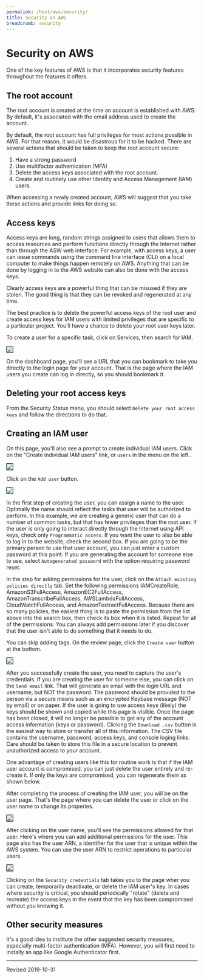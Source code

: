 ```yaml
---
permalink: /host/aws/security/
title: Security on AWS
breadcrumb: security
---
```


# Security on AWS

One of the key features of AWS is that it incorporates security features throughout the features it offers.

## The root account

The root account is created at the time an account is established with AWS.  By default, it's associated with the email address used to create the account.

By default, the root account has full privileges for most actions possible in AWS.  For that reason, it would be disastrous for it to be hacked.  There are several actions that should be taken to keep the root account secure:

1. Have a strong password
2. Use multifactor authentication (MFA)
3. Delete the access keys associated with the root account.
4. Create and routinely use other Identity and Access Management (IAM) users.

When accessing a newly created account, AWS will suggest that you take these actions and provide links for doing so.

## Access keys

Access keys are long, random strings assigned to users that allows them to access resources and perform functions directly through the Internet rather than through the ASW web interface.  For example, with access keys, a user can issue commands using the command line interface (CLI) on a local computer to make things happen remotely on AWS.  Anything that can be done by logging in to the AWS website can also be done with the access keys.  

Clearly access keys are a powerful thing that can be misused if they are stolen.  The good thing is that they can be revoked and regenerated at any time.  

The best practice is to delete the powerful access keys of the root user and create access keys for IAM users with limited privileges that are specific to a particular project. You'll have a chance to delete your root user keys later.



To create a user for a specific task, click on Services, then search for IAM.  

<img src="../images/security.png" style="border:1px solid black">

On the dashboard page, you'll see a URL that you can bookmark to take you directly to the login page for your account.  That is the page where the IAM users you create can log in directly, so you should bookmark it. 

## Deleting your root access keys

From the Security Status menu, you should select `Delete your root access keys` and follow the directions to do that.

## Creating an IAM user

On this page, you'll also see a prompt to create individual IAM users.  Click on the "Create individual IAM users" link, or `users` in the menu on the left..

<img src="../images/add-user-button.png" style="border:1px solid black">

Click on the `Add user` button.

<img src="../images/add-user-dialog.png" style="border:1px solid black">

In the first step of creating the user, you can assign a name to the user.  Optimally the name should reflect the tasks that user will be authorized to perform.  In this example, we are creating a generic user that can do a number of common tasks, but that has fewer privileges than the root user.  If the user is only going to interact directly through the Internet using API keys, check only `Programmatic access`.  If you want the user to also be able to log in to the website, check the second box.   If you are going to be the primary person to use that user account, you can just enter a custom password at this point.  If you are generating the account for someone else to use, select `Autogenerated password` with the option requiring password reset.  

In the step for adding permissions for the user, click on the `Attach existing policies directly` tab.  Set the following permissions IAMCreateRole, AmazonS3FullAccess, AmazonEC2FullAccess, AmazonTranscribeFullAccess, AWSLambdaFullAccess, CloudWatchFullAccess, and AmazonTextractFullAccess. Because there are so many policies, the easiest thing is to paste the permission from the list above into the search box, then check its box when it is listed.  Repeat for all of the permissions.  You can always add permissions later if you discover that the user isn't able to do something that it needs to do.

You can skip adding tags.  On the review page, click the `Create user` button at the bottom.

<img src="../images/user-creds.png" style="border:1px solid black">

After you successfully create the user, you need to capture the user's credentials.  If you are creating the user for someone else, you can click on the `Send email` link.  That will generate an email with the login URL and username, but NOT the password.  The password should be provided to the person via a secure means such as an encrypted Keybase message (NOT by email) or on paper. If the user is going to use access keys (likely) the keys should be shown and copied while this page is visible.  Once the page has been closed, it will no longer be possible to get any of the account access information (keys or password).  Clicking the `Download .csv` button is the easiest way to store or transfer all of this information.  The CSV file contains the username, password, access keys, and console loging links.  Care should be taken to store this file in a secure location to prevent unauthorized access to your account.  

One advantage of creating users like this for routine work is that if the IAM user account is compromised, you can just delete the user entirely and re-create it. If only the keys are compromised, you can regenerate them as shown below.

After completing the process of creating the IAM user, you will be on the user page.  That's the page where you can delete the user or click on the user name to change its properies.

<img src="../images/user-permissions-summary.png" style="border:1px solid black">

After clicking on the user name, you'll see the permissions allowed for that user.  Here's where you can add additional permissions for the user.  This page also has the user ARN, a identifier for the user that is unique within the AWS system.  You can use the user ARN to restrict operations to particular users.  

<img src="../images/user-access.png" style="border:1px solid black">

Clicking on the `Security credentials` tab takes you to the page wher you can create, temporarily deactivate, or delete the IAM user's key.  In cases where security is critical, you should periodically "rotate" (delete and recreate) the access keys in the event that the key has been compromised without you knowing it.

## Other security measures

It's a good idea to institute the other suggested security measures, especially multi-factor authentication (MFA).  However, you will first need to instally an app like Google Authenticator first.

----
Revised 2019-10-31
